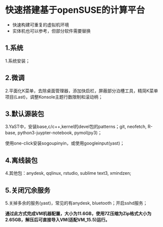 # 快速搭建基于openSUSE的计算平台
- 快速构建可重复的虚拟机环境
- 实体机也可以参考，但部分软件需要替换

## 1.系统
1.系统安装；

## 2.微调
2.平面化K菜单，去除桌面管理器，添加快启栏，屏蔽部分泊槽工具，精简K菜单项目(Last)，调整Konsole主题行数限制和滚动柄；

## 3.默认源装包
3.YaST中，安装base,c/c++,kernel的devel包的patterns；git, neofetch, R-base, python3-juypter-notebook, pymol(py3)；

使用one-click安装sogoupinyin，或使用googleinput(yast)；

## 4.离线装包
4.其他包：anydesk, qqlinux, rstudio, sublime text3, xmindzen;

## 5.关闭冗余服务
5.关掉多余的服务(yast)，常见的有anydesk, bluetooth；开启sshd服务；


**通过此方式完成VM机器配置，大小为11.6GB，使用7Z压缩为Zip格式大小为2.65GB，解压后可直接导入VM(适配VM_15.5)运行。**
